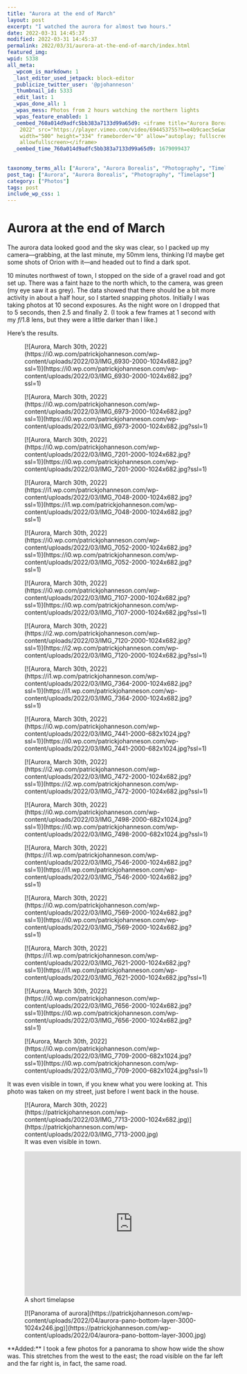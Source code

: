 ```yaml
---
title: "Aurora at the end of March"
layout: post
excerpt: "I watched the aurora for almost two hours."
date: 2022-03-31 14:45:37
modified: 2022-03-31 14:45:37
permalink: 2022/03/31/aurora-at-the-end-of-march/index.html
featured_img: 
wpid: 5338
all_meta: 
  _wpcom_is_markdown: 1
  _last_editor_used_jetpack: block-editor
  _publicize_twitter_user: '@pjohanneson'
  _thumbnail_id: 5333
  _edit_last: 1
  _wpas_done_all: 1
  _wpas_mess: Photos from 2 hours watching the northern lights
  _wpas_feature_enabled: 1
  _oembed_760a014d9adfc5bb383a7133d99a65d9: <iframe title="Aurora Borealis, March 30,
    2022" src="https://player.vimeo.com/video/694453755?h=e4b9caec5e&amp;dnt=1&amp;app_id=122963"
    width="500" height="334" frameborder="0" allow="autoplay; fullscreen; picture-in-picture"
    allowfullscreen></iframe>
  _oembed_time_760a014d9adfc5bb383a7133d99a65d9: 1679099437
  
  
taxonomy_terms_all: ["Aurora", "Aurora Borealis", "Photography", "Timelapse", "Photos"]
post_tag: ["Aurora", "Aurora Borealis", "Photography", "Timelapse"]
category: ["Photos"]
tags: post
include_wp_css: 1
---
```


# Aurora at the end of March

The aurora data looked good and the sky was clear, so I packed up my camera—grabbing, at the last minute, my 50mm lens, thinking I’d maybe get some shots of Orion with it—and headed out to find a dark spot.

10 minutes northwest of town, I stopped on the side of a gravel road and got set up. There was a faint haze to the north which, to the camera, was green (my eye saw it as grey). The data showed that there should be a bit more activity in about a half hour, so I started snapping photos. Initially I was taking photos at 10 second exposures. As the night wore on I dropped that to 5 seconds, then 2.5 and finally 2. (I took a few frames at 1 second with my *f*/1.8 lens, but they were a little darker than I like.)

Here’s the results.

<div class="wp-block-jetpack-tiled-gallery aligncenter is-style-rectangular"><div class="tiled-gallery__gallery"><div class="tiled-gallery__row"><div class="tiled-gallery__col" style="flex-basis:66.78747%"><figure class="tiled-gallery__item">[![Aurora, March 30th, 2022](https://i0.wp.com/patrickjohanneson.com/wp-content/uploads/2022/03/IMG_6930-2000-1024x682.jpg?ssl=1)](https://i0.wp.com/patrickjohanneson.com/wp-content/uploads/2022/03/IMG_6930-2000-1024x682.jpg?ssl=1)</figure></div><div class="tiled-gallery__col" style="flex-basis:33.21253%"><figure class="tiled-gallery__item">[![Aurora, March 30th, 2022](https://i0.wp.com/patrickjohanneson.com/wp-content/uploads/2022/03/IMG_6973-2000-1024x682.jpg?ssl=1)](https://i0.wp.com/patrickjohanneson.com/wp-content/uploads/2022/03/IMG_6973-2000-1024x682.jpg?ssl=1)</figure><figure class="tiled-gallery__item">[![Aurora, March 30th, 2022](https://i0.wp.com/patrickjohanneson.com/wp-content/uploads/2022/03/IMG_7201-2000-1024x682.jpg?ssl=1)](https://i0.wp.com/patrickjohanneson.com/wp-content/uploads/2022/03/IMG_7201-2000-1024x682.jpg?ssl=1)</figure></div></div><div class="tiled-gallery__row"><div class="tiled-gallery__col" style="flex-basis:33.33333%"><figure class="tiled-gallery__item">[![Aurora, March 30th, 2022](https://i1.wp.com/patrickjohanneson.com/wp-content/uploads/2022/03/IMG_7048-2000-1024x682.jpg?ssl=1)](https://i1.wp.com/patrickjohanneson.com/wp-content/uploads/2022/03/IMG_7048-2000-1024x682.jpg?ssl=1)</figure></div><div class="tiled-gallery__col" style="flex-basis:33.33333%"><figure class="tiled-gallery__item">[![Aurora, March 30th, 2022](https://i0.wp.com/patrickjohanneson.com/wp-content/uploads/2022/03/IMG_7052-2000-1024x682.jpg?ssl=1)](https://i0.wp.com/patrickjohanneson.com/wp-content/uploads/2022/03/IMG_7052-2000-1024x682.jpg?ssl=1)</figure></div><div class="tiled-gallery__col" style="flex-basis:33.33333%"><figure class="tiled-gallery__item">[![Aurora, March 30th, 2022](https://i0.wp.com/patrickjohanneson.com/wp-content/uploads/2022/03/IMG_7107-2000-1024x682.jpg?ssl=1)](https://i0.wp.com/patrickjohanneson.com/wp-content/uploads/2022/03/IMG_7107-2000-1024x682.jpg?ssl=1)</figure></div></div><div class="tiled-gallery__row"><div class="tiled-gallery__col" style="flex-basis:52.76470%"><figure class="tiled-gallery__item">[![Aurora, March 30th, 2022](https://i2.wp.com/patrickjohanneson.com/wp-content/uploads/2022/03/IMG_7120-2000-1024x682.jpg?ssl=1)](https://i2.wp.com/patrickjohanneson.com/wp-content/uploads/2022/03/IMG_7120-2000-1024x682.jpg?ssl=1)</figure><figure class="tiled-gallery__item">[![Aurora, March 30th, 2022](https://i1.wp.com/patrickjohanneson.com/wp-content/uploads/2022/03/IMG_7364-2000-1024x682.jpg?ssl=1)](https://i1.wp.com/patrickjohanneson.com/wp-content/uploads/2022/03/IMG_7364-2000-1024x682.jpg?ssl=1)</figure></div><div class="tiled-gallery__col" style="flex-basis:47.23530%"><figure class="tiled-gallery__item">[![Aurora, March 30th, 2022](https://i0.wp.com/patrickjohanneson.com/wp-content/uploads/2022/03/IMG_7441-2000-682x1024.jpg?ssl=1)](https://i0.wp.com/patrickjohanneson.com/wp-content/uploads/2022/03/IMG_7441-2000-682x1024.jpg?ssl=1)</figure></div></div><div class="tiled-gallery__row"><div class="tiled-gallery__col" style="flex-basis:69.19107%"><figure class="tiled-gallery__item">[![Aurora, March 30th, 2022](https://i2.wp.com/patrickjohanneson.com/wp-content/uploads/2022/03/IMG_7472-2000-1024x682.jpg?ssl=1)](https://i2.wp.com/patrickjohanneson.com/wp-content/uploads/2022/03/IMG_7472-2000-1024x682.jpg?ssl=1)</figure></div><div class="tiled-gallery__col" style="flex-basis:30.80893%"><figure class="tiled-gallery__item">[![Aurora, March 30th, 2022](https://i0.wp.com/patrickjohanneson.com/wp-content/uploads/2022/03/IMG_7498-2000-682x1024.jpg?ssl=1)](https://i0.wp.com/patrickjohanneson.com/wp-content/uploads/2022/03/IMG_7498-2000-682x1024.jpg?ssl=1)</figure></div></div><div class="tiled-gallery__row"><div class="tiled-gallery__col" style="flex-basis:66.78747%"><figure class="tiled-gallery__item">[![Aurora, March 30th, 2022](https://i1.wp.com/patrickjohanneson.com/wp-content/uploads/2022/03/IMG_7546-2000-1024x682.jpg?ssl=1)](https://i1.wp.com/patrickjohanneson.com/wp-content/uploads/2022/03/IMG_7546-2000-1024x682.jpg?ssl=1)</figure></div><div class="tiled-gallery__col" style="flex-basis:33.21253%"><figure class="tiled-gallery__item">[![Aurora, March 30th, 2022](https://i0.wp.com/patrickjohanneson.com/wp-content/uploads/2022/03/IMG_7569-2000-1024x682.jpg?ssl=1)](https://i0.wp.com/patrickjohanneson.com/wp-content/uploads/2022/03/IMG_7569-2000-1024x682.jpg?ssl=1)</figure><figure class="tiled-gallery__item">[![Aurora, March 30th, 2022](https://i1.wp.com/patrickjohanneson.com/wp-content/uploads/2022/03/IMG_7621-2000-1024x682.jpg?ssl=1)](https://i1.wp.com/patrickjohanneson.com/wp-content/uploads/2022/03/IMG_7621-2000-1024x682.jpg?ssl=1)</figure></div></div><div class="tiled-gallery__row"><div class="tiled-gallery__col" style="flex-basis:69.19107%"><figure class="tiled-gallery__item">[![Aurora, March 30th, 2022](https://i0.wp.com/patrickjohanneson.com/wp-content/uploads/2022/03/IMG_7656-2000-1024x682.jpg?ssl=1)](https://i0.wp.com/patrickjohanneson.com/wp-content/uploads/2022/03/IMG_7656-2000-1024x682.jpg?ssl=1)</figure></div><div class="tiled-gallery__col" style="flex-basis:30.80893%"><figure class="tiled-gallery__item">[![Aurora, March 30th, 2022](https://i0.wp.com/patrickjohanneson.com/wp-content/uploads/2022/03/IMG_7709-2000-682x1024.jpg?ssl=1)](https://i0.wp.com/patrickjohanneson.com/wp-content/uploads/2022/03/IMG_7709-2000-682x1024.jpg?ssl=1)</figure></div></div></div></div>It was even visible in town, if you knew what you were looking at. This photo was taken on my street, just before I went back in the house.

<figure class="wp-block-image size-large">[![Aurora, March 30th, 2022](https://patrickjohanneson.com/wp-content/uploads/2022/03/IMG_7713-2000-1024x682.jpg)](https://patrickjohanneson.com/wp-content/uploads/2022/03/IMG_7713-2000.jpg)<figcaption>It was even visible in town.</figcaption></figure><figure class="wp-block-embed is-type-video is-provider-vimeo wp-block-embed-vimeo"><div class="wp-block-embed__wrapper"><iframe allow="autoplay; fullscreen; picture-in-picture" allowfullscreen="" frameborder="0" height="334" loading="lazy" src="https://player.vimeo.com/video/694453755?h=e4b9caec5e&dnt=1&app_id=122963" title="Aurora Borealis, March 30, 2022" width="500"></iframe></div><figcaption>A short timelapse</figcaption></figure><figure class="wp-block-image size-large">[![Panorama of aurora](https://patrickjohanneson.com/wp-content/uploads/2022/04/aurora-pano-bottom-layer-3000-1024x246.jpg)](https://patrickjohanneson.com/wp-content/uploads/2022/04/aurora-pano-bottom-layer-3000.jpg)</figure>**Added:** I took a few photos for a panorama to show how wide the show was. This stretches from the west to the east; the road visible on the far left and the far right is, in fact, the same road.